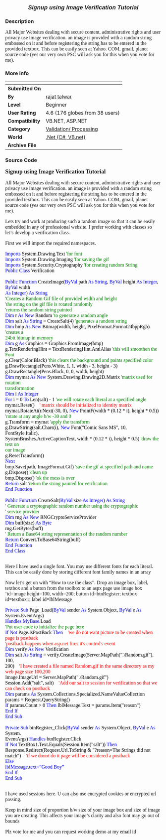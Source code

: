 ﻿<div align="center">

## Signup using Image Verification Tutorial


</div>

### Description

All Major Websites dealing with secure content, administrative rights and user privacy use image verification. an image is provided with a random string embossed on it and before registering the string has to be entered in the provided textbox. This can be easily seen at Yahoo. COM, gmail, planet source code (yes our very own PSC will ask you for this when you vote for me).
 
### More Info
 


<span>             |<span>
---                |---
**Submitted On**   |
**By**             |[rajat talwar](https://github.com/Planet-Source-Code/PSCIndex/blob/master/ByAuthor/rajat-talwar.md)
**Level**          |Beginner
**User Rating**    |4.6 (176 globes from 38 users)
**Compatibility**  |VB\.NET, ASP\.NET
**Category**       |[Validation/ Processing](https://github.com/Planet-Source-Code/PSCIndex/blob/master/ByCategory/validation-processing__10-16.md)
**World**          |[\.Net \(C\#, VB\.net\)](https://github.com/Planet-Source-Code/PSCIndex/blob/master/ByWorld/net-c-vb-net.md)
**Archive File**   |[](https://github.com/Planet-Source-Code/rajat-talwar-signup-using-image-verification-tutorial__10-3696/archive/master.zip)





### Source Code

<html xmlns:o="urn:schemas-microsoft-com:office:office"
xmlns:w="urn:schemas-microsoft-com:office:word"
xmlns="http://www.w3.org/TR/REC-html40">
<head>
<meta http-equiv=Content-Type content="text/html; charset=windows-1252">
<meta name=ProgId content=FrontPage.Editor.Document>
<meta name=Generator content="Microsoft FrontPage 6.0">
<meta name=Originator content="Microsoft Word 11">
<title>Imports System</title>
<style>
<!--
 /* Font Definitions */
 @font-face
	{font-family:CourierNew;
	panose-1:0 0 0 0 0 0 0 0 0 0;
	mso-font-charset:0;
	mso-generic-font-family:roman;
	mso-font-format:other;
	mso-font-pitch:auto;
	mso-font-signature:3 0 0 0 1 0;}
@font-face
	{font-family:"Arial Black";
	panose-1:2 11 10 4 2 1 2 2 2 4;
	mso-font-charset:0;
	mso-generic-font-family:swiss;
	mso-font-pitch:variable;
	mso-font-signature:647 0 0 0 159 0;}
 /* Style Definitions */
 p.MsoNormal, li.MsoNormal, div.MsoNormal
	{mso-style-parent:"";
	margin:0in;
	margin-bottom:.0001pt;
	mso-pagination:widow-orphan;
	font-size:12.0pt;
	font-family:"Times New Roman";
	mso-fareast-font-family:"Times New Roman";}
h1
	{mso-style-next:Normal;
	margin-top:12.0pt;
	margin-right:0in;
	margin-bottom:3.0pt;
	margin-left:0in;
	mso-pagination:widow-orphan;
	page-break-after:avoid;
	mso-outline-level:1;
	font-size:16.0pt;
	font-family:Arial;
	mso-font-kerning:16.0pt;
	font-weight:bold;}
h2
	{mso-style-next:Normal;
	margin-top:12.0pt;
	margin-right:0in;
	margin-bottom:3.0pt;
	margin-left:0in;
	mso-pagination:widow-orphan;
	page-break-after:avoid;
	mso-outline-level:2;
	font-size:14.0pt;
	font-family:Arial;
	font-weight:bold;
	font-style:italic;}
p.MsoList, li.MsoList, div.MsoList
	{margin-top:0in;
	margin-right:0in;
	margin-bottom:0in;
	margin-left:.25in;
	margin-bottom:.0001pt;
	text-indent:-.25in;
	mso-pagination:widow-orphan;
	font-size:12.0pt;
	font-family:"Times New Roman";
	mso-fareast-font-family:"Times New Roman";}
p.MsoBodyText, li.MsoBodyText, div.MsoBodyText
	{margin-top:0in;
	margin-right:0in;
	margin-bottom:6.0pt;
	margin-left:0in;
	mso-pagination:widow-orphan;
	font-size:12.0pt;
	font-family:"Times New Roman";
	mso-fareast-font-family:"Times New Roman";}
p
	{font-size:12.0pt;
	font-family:"Times New Roman";
	mso-fareast-font-family:"Times New Roman";}
span.grame
	{mso-style-name:grame;}
span.SpellE
	{mso-style-name:"";
	mso-spl-e:yes;}
span.GramE
	{mso-style-name:"";
	mso-gram-e:yes;}
@page Section1
	{size:8.5in 11.0in;
	margin:1.0in 1.25in 1.0in 1.25in;
	mso-header-margin:.5in;
	mso-footer-margin:.5in;
	mso-paper-source:0;}
div.Section1
	{page:Section1;}
-->
</style>
</head>
<div class=Section1>
<p class=MsoNormal style='mso-layout-grid-align:none;text-autospace:none'><b
style='mso-bidi-font-weight:normal'><span style='font-size:14.0pt;font-family:
"Arial Black"'>Signup using Image Verification Tutorial<o:p></o:p></span></b></p>
<p>All Major Websites dealing with secure content, administrative rights and
user privacy use image verification. an image is provided with a random string embossed
on it and before registering the string has to be entered in the provided
textbox. This can be easily seen at Yahoo. COM, gmail, planet source code (yes
our very own PSC will ask you for this when you vote for me). </p>
<p>Lets try and work
at producing such a random image so that it can be easily embedded in any of
professional website. I prefer working with classes so let’s develop a
verification class.</p>
<p>First we will import the required namespaces.</p>
<p class=MsoNormal style='mso-layout-grid-align:none;text-autospace:none'><span
style='font-family:CourierNew;mso-bidi-font-family:CourierNew;color:blue'>Imports
</span><span class=SpellE><span style='font-family:CourierNew;mso-bidi-font-family:
CourierNew;color:black'>System.Drawing.Text</span></span><span
style='font-family:CourierNew;mso-bidi-font-family:CourierNew;color:black'> </span><span
style='font-family:CourierNew;mso-bidi-font-family:CourierNew;color:#008100'>'for
font<o:p></o:p></span></p>
<p class=MsoNormal style='mso-layout-grid-align:none;text-autospace:none'><span
style='font-family:CourierNew;mso-bidi-font-family:CourierNew;color:blue'>Imports
</span><span class=SpellE><span style='font-family:CourierNew;mso-bidi-font-family:
CourierNew;color:black'>System.Drawing.Imaging</span></span><span
style='font-family:CourierNew;mso-bidi-font-family:CourierNew;color:black'> </span><span
style='font-family:CourierNew;mso-bidi-font-family:CourierNew;color:#008100'>'for
saving the gif<o:p></o:p></span></p>
<p class=MsoNormal style='mso-layout-grid-align:none;text-autospace:none'><span
style='font-family:CourierNew;mso-bidi-font-family:CourierNew;color:blue'>Imports
</span><span class=SpellE><span style='font-family:CourierNew;mso-bidi-font-family:
CourierNew;color:black'>System.Security.Cryptography</span></span><span
style='font-family:CourierNew;mso-bidi-font-family:CourierNew;color:black'> </span><span
style='font-family:CourierNew;mso-bidi-font-family:CourierNew;color:#008100'>'for
creating random String<o:p></o:p></span></p>
<p class=MsoNormal style='mso-layout-grid-align:none;text-autospace:none'><span
style='font-family:CourierNew;mso-bidi-font-family:CourierNew;color:blue'>Public
Class </span><span style='font-family:CourierNew;mso-bidi-font-family:CourierNew;
color:black'>Verification<o:p></o:p></span></p>
<p class=MsoNormal style='mso-layout-grid-align:none;text-autospace:none'>&nbsp;</p>
<p class=MsoNormal style='mso-layout-grid-align:none;text-autospace:none'>
<span
style='font-family:CourierNew;mso-bidi-font-family:CourierNew;color:blue'>Public
Function </span><span class=SpellE><span class=GramE><span style='font-family:
CourierNew;mso-bidi-font-family:CourierNew;color:black'>CreateImage</span></span></span><span
class=GramE><span style='font-family:CourierNew;mso-bidi-font-family:CourierNew;
color:black'>(</span></span><span class=SpellE><span style='font-family:CourierNew;
mso-bidi-font-family:CourierNew;color:blue'>ByVal</span></span><span
style='font-family:CourierNew;mso-bidi-font-family:CourierNew;color:blue'> </span><span
style='font-family:CourierNew;mso-bidi-font-family:CourierNew;color:black'>path
</span><span style='font-family:CourierNew;mso-bidi-font-family:CourierNew;
color:blue'>As String</span><span style='font-family:CourierNew;mso-bidi-font-family:
CourierNew;color:black'>, </span><span class=SpellE><span style='font-family:
CourierNew;mso-bidi-font-family:CourierNew;color:blue'>ByVal</span></span><span
style='font-family:CourierNew;mso-bidi-font-family:CourierNew;color:blue'> </span><span
style='font-family:CourierNew;mso-bidi-font-family:CourierNew;color:black'>height
</span><span style='font-family:CourierNew;mso-bidi-font-family:CourierNew;
color:blue'>As Integer</span><span style='font-family:CourierNew;mso-bidi-font-family:
CourierNew;color:black'>, </span><span class=SpellE><span style='font-family:
CourierNew;mso-bidi-font-family:CourierNew;color:blue'>ByVal</span></span><span
style='font-family:CourierNew;mso-bidi-font-family:CourierNew;color:blue'> </span><span
style='font-family:CourierNew;mso-bidi-font-family:CourierNew;color:black'>width<o:p></o:p></span></p>
<p class=MsoNormal style='mso-layout-grid-align:none;text-autospace:none'><span
style='font-family:CourierNew;mso-bidi-font-family:CourierNew;color:blue'>As
Integer</span><span style='font-family:CourierNew;mso-bidi-font-family:CourierNew;
color:black'>) </span><span style='font-family:CourierNew;mso-bidi-font-family:
CourierNew;color:blue'>As String<o:p></o:p></span></p>
<p class=MsoNormal style='mso-layout-grid-align:none;text-autospace:none'><span
style='font-family:CourierNew;mso-bidi-font-family:CourierNew;color:#008100'>'Creates
a Random Gif file of provided width and height<o:p></o:p></span></p>
<p class=MsoNormal style='mso-layout-grid-align:none;text-autospace:none'><span
style='font-family:CourierNew;mso-bidi-font-family:CourierNew;color:#008100'>'<span
class=GramE>the</span> string on the gif file is rotated randomly<o:p></o:p></span></p>
<p class=MsoNormal style='mso-layout-grid-align:none;text-autospace:none'><span
style='font-family:CourierNew;mso-bidi-font-family:CourierNew;color:#008100'>'<span
class=GramE>returns</span> the random string painted<o:p></o:p></span></p>
<p class=MsoNormal style='mso-layout-grid-align:none;text-autospace:none'><span
style='font-family:CourierNew;mso-bidi-font-family:CourierNew;color:blue'>Dim </span><span
style='font-family:CourierNew;mso-bidi-font-family:CourierNew;color:black'>r </span><span
style='font-family:CourierNew;mso-bidi-font-family:CourierNew;color:blue'>As
New </span><span style='font-family:CourierNew;mso-bidi-font-family:CourierNew;
color:black'>Random </span><span style='font-family:CourierNew;mso-bidi-font-family:
CourierNew;color:#008100'>'to generate a random angle<o:p></o:p></span></p>
<p class=MsoNormal style='mso-layout-grid-align:none;text-autospace:none'><span
style='font-family:CourierNew;mso-bidi-font-family:CourierNew;color:blue'>Dim </span><span
style='font-family:CourierNew;mso-bidi-font-family:CourierNew;color:black'>salt
</span><span style='font-family:CourierNew;mso-bidi-font-family:CourierNew;
color:blue'>As String </span><span style='font-family:CourierNew;mso-bidi-font-family:
CourierNew;color:black'>= <span class=SpellE><span class=GramE>CreateSalt</span></span><span
class=GramE>(</span>4) </span><span style='font-family:CourierNew;mso-bidi-font-family:
CourierNew;color:#008100'>'generates a random string<o:p></o:p></span></p>
<p class=MsoNormal style='mso-layout-grid-align:none;text-autospace:none'><span
style='font-family:CourierNew;mso-bidi-font-family:CourierNew;color:blue'>Dim </span><span
style='font-family:CourierNew;mso-bidi-font-family:CourierNew;color:black'>bmp </span><span
style='font-family:CourierNew;mso-bidi-font-family:CourierNew;color:blue'>As
New </span><span class=GramE><span style='font-family:CourierNew;mso-bidi-font-family:
CourierNew;color:black'>Bitmap(</span></span><span style='font-family:CourierNew;
mso-bidi-font-family:CourierNew;color:black'>width, height,
PixelFormat.Format24bppRgb) </span><span style='font-family:CourierNew;
mso-bidi-font-family:CourierNew;color:#008100'>'creates a<o:p></o:p></span></p>
<p class=MsoNormal style='mso-layout-grid-align:none;text-autospace:none'><span
style='font-family:CourierNew;mso-bidi-font-family:CourierNew;color:#008100'>24bit
bitmap in memory<o:p></o:p></span></p>
<p class=MsoNormal style='mso-layout-grid-align:none;text-autospace:none'><span
style='font-family:CourierNew;mso-bidi-font-family:CourierNew;color:blue'>Dim </span><span
style='font-family:CourierNew;mso-bidi-font-family:CourierNew;color:black'>g </span><span
style='font-family:CourierNew;mso-bidi-font-family:CourierNew;color:blue'>As </span><span
style='font-family:CourierNew;mso-bidi-font-family:CourierNew;color:black'>Graphics
= <span class=SpellE><span class=GramE>Graphics.FromImage</span></span><span
class=GramE>(</span>bmp)<o:p></o:p></span></p>
<p class=MsoNormal style='mso-layout-grid-align:none;text-autospace:none'><span
class=SpellE><span style='font-family:CourierNew;mso-bidi-font-family:CourierNew;
color:black'>g.TextRenderingHint</span></span><span style='font-family:CourierNew;
mso-bidi-font-family:CourierNew;color:black'> = <span class=SpellE>TextRenderingHint.AntiAlias</span>
</span><span style='font-family:CourierNew;mso-bidi-font-family:CourierNew;
color:#008100'>'this will <span class=SpellE>smoothen</span> the Font<o:p></o:p></span></p>
<p class=MsoNormal style='mso-layout-grid-align:none;text-autospace:none'><span
class=SpellE><span class=GramE><span style='font-family:CourierNew;mso-bidi-font-family:
CourierNew;color:black'>g.Clear</span></span></span><span class=GramE><span
style='font-family:CourierNew;mso-bidi-font-family:CourierNew;color:black'>(</span></span><span
class=SpellE><span style='font-family:CourierNew;mso-bidi-font-family:CourierNew;
color:black'>Color.Black</span></span><span style='font-family:CourierNew;
mso-bidi-font-family:CourierNew;color:black'>) </span><span style='font-family:
CourierNew;mso-bidi-font-family:CourierNew;color:#008100'>'this clears the
background and paints specified color<o:p></o:p></span></p>
<p class=MsoNormal style='mso-layout-grid-align:none;text-autospace:none'><span
class=SpellE><span class=GramE><span style='font-family:CourierNew;mso-bidi-font-family:
CourierNew;color:black'>g.DrawRectangle</span></span></span><span class=GramE><span
style='font-family:CourierNew;mso-bidi-font-family:CourierNew;color:black'>(</span></span><span
class=SpellE><span style='font-family:CourierNew;mso-bidi-font-family:CourierNew;
color:black'>Pens.White</span></span><span style='font-family:CourierNew;
mso-bidi-font-family:CourierNew;color:black'>, 1, 1, width - 3, height - 3)<o:p></o:p></span></p>
<p class=MsoNormal style='mso-layout-grid-align:none;text-autospace:none'><span
class=SpellE><span class=GramE><span style='font-family:CourierNew;mso-bidi-font-family:
CourierNew;color:black'>g.DrawRectangle</span></span></span><span class=GramE><span
style='font-family:CourierNew;mso-bidi-font-family:CourierNew;color:black'>(</span></span><span
class=SpellE><span style='font-family:CourierNew;mso-bidi-font-family:CourierNew;
color:black'>Pens.Black</span></span><span style='font-family:CourierNew;
mso-bidi-font-family:CourierNew;color:black'>, 0, 0, width, height)<o:p></o:p></span></p>
<p class=MsoNormal style='mso-layout-grid-align:none;text-autospace:none'><span
style='font-family:CourierNew;mso-bidi-font-family:CourierNew;color:blue'>Dim </span><span
class=SpellE><span style='font-family:CourierNew;mso-bidi-font-family:CourierNew;
color:black'>mymat</span></span><span style='font-family:CourierNew;mso-bidi-font-family:
CourierNew;color:black'> </span><span style='font-family:CourierNew;mso-bidi-font-family:
CourierNew;color:blue'>As New </span><span style='font-family:CourierNew;
mso-bidi-font-family:CourierNew;color:black'>System.Drawing.Drawing2D.Matrix </span><span
style='font-family:CourierNew;mso-bidi-font-family:CourierNew;color:#008100'>'matrix
used for rotation<o:p></o:p></span></p>
<p class=MsoNormal style='mso-layout-grid-align:none;text-autospace:none'><span
class=GramE><span style='font-family:CourierNew;mso-bidi-font-family:CourierNew;
color:#008100'>transformation</span></span><span style='font-family:CourierNew;
mso-bidi-font-family:CourierNew;color:#008100'><o:p></o:p></span></p>
<p class=MsoNormal style='mso-layout-grid-align:none;text-autospace:none'><span
style='font-family:CourierNew;mso-bidi-font-family:CourierNew;color:blue'>Dim </span><span
class=SpellE><span style='font-family:CourierNew;mso-bidi-font-family:CourierNew;
color:black'>i</span></span><span style='font-family:CourierNew;mso-bidi-font-family:
CourierNew;color:black'> </span><span class=GramE><span style='font-family:
CourierNew;mso-bidi-font-family:CourierNew;color:blue'>As</span></span><span
style='font-family:CourierNew;mso-bidi-font-family:CourierNew;color:blue'>
Integer<o:p></o:p></span></p>
<p class=MsoNormal style='mso-layout-grid-align:none;text-autospace:none'><span
style='font-family:CourierNew;mso-bidi-font-family:CourierNew;color:blue'>For </span><span
class=SpellE><span style='font-family:CourierNew;mso-bidi-font-family:CourierNew;
color:black'>i</span></span><span style='font-family:CourierNew;mso-bidi-font-family:
CourierNew;color:black'> = 0 </span><span style='font-family:CourierNew;
mso-bidi-font-family:CourierNew;color:blue'>To </span><span class=GramE><span
style='font-family:CourierNew;mso-bidi-font-family:CourierNew;color:black'>Len(</span></span><span
style='font-family:CourierNew;mso-bidi-font-family:CourierNew;color:black'>salt)
- 1 </span><span style='font-family:CourierNew;mso-bidi-font-family:CourierNew;
color:#008100'>'we will rotate each literal at a specified angle<o:p></o:p></span></p>
<p class=MsoNormal style='mso-layout-grid-align:none;text-autospace:none'><span
class=SpellE><span class=GramE><span style='font-family:CourierNew;mso-bidi-font-family:
CourierNew;color:black'>mymat.Reset</span></span></span><span class=GramE><span
style='font-family:CourierNew;mso-bidi-font-family:CourierNew;color:black'>()</span></span><o:p><span
style='font-family:CourierNew;mso-bidi-font-family:CourierNew;color:black'>&nbsp;&nbsp;&nbsp; </span>
<font color="#FF0000">
<span
style='font-family:CourierNew;mso-bidi-font-family:CourierNew;'>' matrix should
be initialized to identity matrix</span></font></o:p></p>
<p class=MsoNormal style='mso-layout-grid-align:none;text-autospace:none'><span
class=SpellE><span class=GramE><span style='font-family:CourierNew;mso-bidi-font-family:
CourierNew;color:black'>mymat.RotateAt</span></span></span><span class=GramE><span
style='font-family:CourierNew;mso-bidi-font-family:CourierNew;color:black'>(</span></span><span
class=SpellE><span style='font-family:CourierNew;mso-bidi-font-family:CourierNew;
color:black'>r.Next</span></span><span style='font-family:CourierNew;
mso-bidi-font-family:CourierNew;color:black'>(-30, 0), </span><span
style='font-family:CourierNew;mso-bidi-font-family:CourierNew;color:blue'>New </span><span
class=SpellE><span style='font-family:CourierNew;mso-bidi-font-family:CourierNew;
color:black'>PointF</span></span><span style='font-family:CourierNew;
mso-bidi-font-family:CourierNew;color:black'>(width * (0.12 * <span
class=SpellE>i</span>), height * 0.5))<o:p></o:p></span></p>
<p class=MsoNormal style='mso-layout-grid-align:none;text-autospace:none'><span
style='font-family:CourierNew;mso-bidi-font-family:CourierNew;color:#008100'>'<span
class=GramE>rotate</span> at any angle b/w -30 and 0</span></p>
<p class=MsoNormal style='mso-layout-grid-align:none;text-autospace:none'><span
class=SpellE><span style='font-family:CourierNew;mso-bidi-font-family:CourierNew;
color:black'>g.Transform</span></span><span style='font-family:CourierNew;
mso-bidi-font-family:CourierNew;color:black'> = <span class=SpellE>mymat</span>
</span><span style='font-family:CourierNew;mso-bidi-font-family:CourierNew;
color:#008100'>'apply the transform<o:p></o:p></span></p>
<p class=MsoNormal style='mso-layout-grid-align:none;text-autospace:none'><span
class=SpellE><span class=GramE><span style='font-family:CourierNew;mso-bidi-font-family:
CourierNew;color:black'>g.DrawString</span></span></span><span class=GramE><span
style='font-family:CourierNew;mso-bidi-font-family:CourierNew;color:black'>(</span></span><span
class=SpellE><span style='font-family:CourierNew;mso-bidi-font-family:CourierNew;
color:black'>salt.Chars</span></span><span style='font-family:CourierNew;
mso-bidi-font-family:CourierNew;color:black'>(<span class=SpellE>i</span>), </span><span
style='font-family:CourierNew;mso-bidi-font-family:CourierNew;color:blue'>New </span><span
style='font-family:CourierNew;mso-bidi-font-family:CourierNew;color:black'>Font(&quot;Comic
Sans MS&quot;, 10, <span class=SpellE>FontStyle.Italic</span>),<o:p></o:p></span></p>
<p class=MsoNormal style='mso-layout-grid-align:none;text-autospace:none'><span
class=SpellE><span style='font-family:CourierNew;mso-bidi-font-family:CourierNew;
color:black'>SystemBrushes.ActiveCaptionText</span></span><span
style='font-family:CourierNew;mso-bidi-font-family:CourierNew;color:black'>,
width * (0.12 * <span class=SpellE>i</span>), height * 0.5) </span><span
style='font-family:CourierNew;mso-bidi-font-family:CourierNew;color:#008100'>'draw
the text on<o:p></o:p></span></p>
<p class=MsoNormal style='mso-layout-grid-align:none;text-autospace:none'><span
class=GramE><span style='font-family:CourierNew;mso-bidi-font-family:CourierNew;
color:#008100'>our</span></span><span style='font-family:CourierNew;mso-bidi-font-family:
CourierNew;color:#008100'> image<o:p></o:p></span></p>
<p class=MsoNormal style='mso-layout-grid-align:none;text-autospace:none'><span
class=SpellE><span class=GramE><span style='font-family:CourierNew;mso-bidi-font-family:
CourierNew;color:black'>g.ResetTransform</span></span></span><span class=GramE><span
style='font-family:CourierNew;mso-bidi-font-family:CourierNew;color:black'>()</span></span><span
style='font-family:CourierNew;mso-bidi-font-family:CourierNew;color:black'><o:p></o:p></span></p>
<p class=MsoNormal style='mso-layout-grid-align:none;text-autospace:none'><span
style='font-family:CourierNew;mso-bidi-font-family:CourierNew;color:blue'>Next<o:p></o:p></span></p>
<p class=MsoNormal style='mso-layout-grid-align:none;text-autospace:none'><span
class=SpellE><span class=GramE><span style='font-family:CourierNew;mso-bidi-font-family:
CourierNew;color:black'>bmp.Save</span></span></span><span class=GramE><span
style='font-family:CourierNew;mso-bidi-font-family:CourierNew;color:black'>(</span></span><span
style='font-family:CourierNew;mso-bidi-font-family:CourierNew;color:black'>path,
<span class=SpellE>ImageFormat.Gif</span>) </span><span style='font-family:
CourierNew;mso-bidi-font-family:CourierNew;color:#008100'>'save the gif at
specified path and name<o:p></o:p></span></p>
<p class=MsoNormal style='mso-layout-grid-align:none;text-autospace:none'><span
class=SpellE><span class=GramE><span style='font-family:CourierNew;mso-bidi-font-family:
CourierNew;color:black'>g.Dispose</span></span></span><span class=GramE><span
style='font-family:CourierNew;mso-bidi-font-family:CourierNew;color:black'>(</span></span><span
style='font-family:CourierNew;mso-bidi-font-family:CourierNew;color:black'>) </span><span
style='font-family:CourierNew;mso-bidi-font-family:CourierNew;color:#008100'>'clean
up<o:p></o:p></span></p>
<p class=MsoNormal style='mso-layout-grid-align:none;text-autospace:none'><span
class=SpellE><span class=GramE><span style='font-family:CourierNew;mso-bidi-font-family:
CourierNew;color:black'>bmp.Dispose</span></span></span><span class=GramE><span
style='font-family:CourierNew;mso-bidi-font-family:CourierNew;color:black'>(</span></span><span
style='font-family:CourierNew;mso-bidi-font-family:CourierNew;color:black'>) </span><span
style='font-family:CourierNew;mso-bidi-font-family:CourierNew;color:#008100'>'ok
the mess is over<o:p></o:p></span></p>
<p class=MsoNormal style='mso-layout-grid-align:none;text-autospace:none'><span
style='font-family:CourierNew;mso-bidi-font-family:CourierNew;color:blue'>Return
</span><span style='font-family:CourierNew;mso-bidi-font-family:CourierNew;
color:black'>salt </span><span style='font-family:CourierNew;mso-bidi-font-family:
CourierNew;color:#008100'>'return the string painted for verification<o:p></o:p></span></p>
<p class=MsoNormal style='mso-layout-grid-align:none;text-autospace:none'><span
style='font-family:CourierNew;mso-bidi-font-family:CourierNew;color:blue'>End
Function</span></p>
<p class=MsoNormal style='mso-layout-grid-align:none;text-autospace:none'>&nbsp;</p>
<p class=MsoNormal style='mso-layout-grid-align:none;text-autospace:none'><span
style='font-family:CourierNew;mso-bidi-font-family:CourierNew;color:blue'>Public
Function </span><span class=SpellE><span class=GramE><span style='font-family:
CourierNew;mso-bidi-font-family:CourierNew;color:black'>CreateSalt</span></span></span><span
class=GramE><span style='font-family:CourierNew;mso-bidi-font-family:CourierNew;
color:black'>(</span></span><span class=SpellE><span style='font-family:CourierNew;
mso-bidi-font-family:CourierNew;color:blue'>ByVal</span></span><span
style='font-family:CourierNew;mso-bidi-font-family:CourierNew;color:blue'> </span><span
style='font-family:CourierNew;mso-bidi-font-family:CourierNew;color:black'>size
</span><span style='font-family:CourierNew;mso-bidi-font-family:CourierNew;
color:blue'>As Integer</span><span style='font-family:CourierNew;mso-bidi-font-family:
CourierNew;color:black'>) </span><span style='font-family:CourierNew;
mso-bidi-font-family:CourierNew;color:blue'>As String<o:p></o:p></span></p>
<p class=MsoNormal style='mso-layout-grid-align:none;text-autospace:none'><span
class=GramE><span style='font-family:CourierNew;mso-bidi-font-family:CourierNew;
color:#008100'>' Generate</span></span><span style='font-family:CourierNew;
mso-bidi-font-family:CourierNew;color:#008100'> a cryptographic random number
using the cryptographic<o:p></o:p></span></p>
<p class=MsoNormal style='mso-layout-grid-align:none;text-autospace:none'><span
class=GramE><span style='font-family:CourierNew;mso-bidi-font-family:CourierNew;
color:#008100'>' service</span></span><span style='font-family:CourierNew;
mso-bidi-font-family:CourierNew;color:#008100'> provider<o:p></o:p></span></p>
<p class=MsoNormal style='mso-layout-grid-align:none;text-autospace:none'><span
style='font-family:CourierNew;mso-bidi-font-family:CourierNew;color:blue'>Dim </span><span
class=SpellE><span style='font-family:CourierNew;mso-bidi-font-family:CourierNew;
color:black'>rng</span></span><span style='font-family:CourierNew;mso-bidi-font-family:
CourierNew;color:black'> </span><span style='font-family:CourierNew;mso-bidi-font-family:
CourierNew;color:blue'>As New </span><span class=SpellE><span style='font-family:
CourierNew;mso-bidi-font-family:CourierNew;color:black'>RNGCryptoServiceProvider</span></span><span
style='font-family:CourierNew;mso-bidi-font-family:CourierNew;color:black'><o:p></o:p></span></p>
<p class=MsoNormal style='mso-layout-grid-align:none;text-autospace:none'><span
style='font-family:CourierNew;mso-bidi-font-family:CourierNew;color:blue'>Dim </span><span
class=GramE><span style='font-family:CourierNew;mso-bidi-font-family:CourierNew;
color:black'>buff(</span></span><span style='font-family:CourierNew;mso-bidi-font-family:
CourierNew;color:black'>size) </span><span style='font-family:CourierNew;
mso-bidi-font-family:CourierNew;color:blue'>As Byte<o:p></o:p></span></p>
<p class=MsoNormal style='mso-layout-grid-align:none;text-autospace:none'><span
class=SpellE><span class=GramE><span style='font-family:CourierNew;mso-bidi-font-family:
CourierNew;color:black'>rng.GetBytes</span></span></span><span class=GramE><span
style='font-family:CourierNew;mso-bidi-font-family:CourierNew;color:black'>(</span></span><span
style='font-family:CourierNew;mso-bidi-font-family:CourierNew;color:black'>buff)<o:p></o:p></span></p>
<p class=MsoNormal style='mso-layout-grid-align:none;text-autospace:none'><span
class=GramE><span style='font-family:CourierNew;mso-bidi-font-family:CourierNew;
color:#008100'>' Return</span></span><span style='font-family:CourierNew;
mso-bidi-font-family:CourierNew;color:#008100'> a Base64 string representation
of the random number<o:p></o:p></span></p>
<p class=MsoNormal style='mso-layout-grid-align:none;text-autospace:none'><span
style='font-family:CourierNew;mso-bidi-font-family:CourierNew;color:blue'>Return
</span><span class=GramE><span style='font-family:CourierNew;mso-bidi-font-family:
CourierNew;color:black'>Convert.ToBase64String(</span></span><span
style='font-family:CourierNew;mso-bidi-font-family:CourierNew;color:black'>buff)<o:p></o:p></span></p>
<p class=MsoNormal style='mso-layout-grid-align:none;text-autospace:none'><span
style='font-family:CourierNew;mso-bidi-font-family:CourierNew;color:blue'>End
Function<o:p></o:p></span></p>
<p class=MsoNormal style='mso-layout-grid-align:none;text-autospace:none'><span
style='font-family:CourierNew;mso-bidi-font-family:CourierNew;color:blue'>End
Class</span><span style='font-family:CourierNew;mso-bidi-font-family:CourierNew;
color:black'><o:p></o:p></span></p>
<p class=MsoNormal><span style='font-size:10.0pt'><o:p>&nbsp;</o:p></span></p>
<p>Here I have used a single font. You may use different fonts for each
literal. This can be easily done by storing different font family names in an
array</p>
<p>Now let’s get on with “How to use the class”. Drop an image box, label,
textbox and a button from the toolbox to an aspx page use image box ‘id=image
height=100, width=200; button id=btnRegister; textbox id=textbox1; label id=<span
class=SpellE>lblMessage</span></p>
<p class=MsoNormal style='mso-layout-grid-align:none;text-autospace:none'><span
style='font-family:CourierNew;mso-bidi-font-family:CourierNew;color:blue'>Private
Sub </span><span class=SpellE><span style='font-family:CourierNew;mso-bidi-font-family:
CourierNew;color:black'>Page_<span class=GramE>Load</span></span></span><span
class=GramE><span style='font-family:CourierNew;mso-bidi-font-family:CourierNew;
color:black'>(</span></span><span class=SpellE><span style='font-family:CourierNew;
mso-bidi-font-family:CourierNew;color:blue'>ByVal</span></span><span
style='font-family:CourierNew;mso-bidi-font-family:CourierNew;color:blue'> </span><span
style='font-family:CourierNew;mso-bidi-font-family:CourierNew;color:black'>sender
</span><span style='font-family:CourierNew;mso-bidi-font-family:CourierNew;
color:blue'>As </span><span class=SpellE><span style='font-family:CourierNew;
mso-bidi-font-family:CourierNew;color:black'>System.Object</span></span><span
style='font-family:CourierNew;mso-bidi-font-family:CourierNew;color:black'>, </span><span
class=SpellE><span style='font-family:CourierNew;mso-bidi-font-family:CourierNew;
color:blue'>ByVal</span></span><span style='font-family:CourierNew;mso-bidi-font-family:
CourierNew;color:blue'> </span><span style='font-family:CourierNew;mso-bidi-font-family:
CourierNew;color:black'>e </span><span style='font-family:CourierNew;
mso-bidi-font-family:CourierNew;color:blue'>As </span><span class=SpellE><span
style='font-family:CourierNew;mso-bidi-font-family:CourierNew;color:black'>System.EventArgs</span></span><span
style='font-family:CourierNew;mso-bidi-font-family:CourierNew;color:black'>)<o:p></o:p></span></p>
<p class=MsoNormal style='mso-layout-grid-align:none;text-autospace:none'><span
style='font-family:CourierNew;mso-bidi-font-family:CourierNew;color:blue'>Handles
<span class=SpellE>MyBase<span style='color:black'>.Load</span></span></span><span
style='font-family:CourierNew;mso-bidi-font-family:CourierNew;color:black'><o:p></o:p></span></p>
<p class=MsoNormal style='mso-layout-grid-align:none;text-autospace:none'><span
style='font-family:CourierNew;mso-bidi-font-family:CourierNew;color:#008100'>'Put
user code to initialize the page here<o:p></o:p></span></p>
<p class=MsoNormal style='mso-layout-grid-align:none;text-autospace:none'><span
style='font-family:CourierNew;mso-bidi-font-family:CourierNew;color:blue'>If
Not </span><span class=SpellE><span style='font-family:CourierNew;mso-bidi-font-family:
CourierNew;color:black'>Page.IsPostBack</span></span><span style='font-family:
CourierNew;mso-bidi-font-family:CourierNew;color:black'> </span><span
style='font-family:CourierNew;mso-bidi-font-family:CourierNew;color:blue'>Then<o:p>&nbsp;&nbsp;&nbsp; </o:p></span><o:p>
<font color="#FF0000">
<span
style='font-family:CourierNew;mso-bidi-font-family:CourierNew;'>'we do not want
picture to be created when page is postback</span></font></o:p></p>
<p class=MsoNormal style='mso-layout-grid-align:none;text-autospace:none'>
<font color="#FF0000">'postback happens when asp.net fires it's control's event</font></p>
<p class=MsoNormal style='mso-layout-grid-align:none;text-autospace:none'><span
style='font-family:CourierNew;mso-bidi-font-family:CourierNew;color:blue'>Dim </span><span
style='font-family:CourierNew;mso-bidi-font-family:CourierNew;color:black'>verify
</span><span style='font-family:CourierNew;mso-bidi-font-family:CourierNew;
color:blue'>As New </span><span style='font-family:CourierNew;mso-bidi-font-family:
CourierNew;color:black'>Verification<o:p></o:p></span></p>
<p class=MsoNormal style='mso-layout-grid-align:none;text-autospace:none'><span
style='font-family:CourierNew;mso-bidi-font-family:CourierNew;color:blue'>Dim </span><span
style='font-family:CourierNew;mso-bidi-font-family:CourierNew;color:black'>salt
</span><span style='font-family:CourierNew;mso-bidi-font-family:CourierNew;
color:blue'>As String </span><span style='font-family:CourierNew;mso-bidi-font-family:
CourierNew;color:black'>= <span class=SpellE><span class=GramE>verify.CreateImage</span></span><span
class=GramE>(</span><span class=SpellE>Server.MapPath</span>(&quot;.\<span
class=SpellE>Random.gif</span>&quot;), 100,<o:p></o:p></span></p>
<p class=MsoNormal style='mso-layout-grid-align:none;text-autospace:none'><span
style='font-family:CourierNew;mso-bidi-font-family:CourierNew;color:black'>200)<o:p>&nbsp;&nbsp;&nbsp; </o:p></span><o:p>
<font color="#FF0000">
<span
style='font-family:CourierNew;mso-bidi-font-family:CourierNew;'>'I have created
a file named Random.gif in the same directory as my web page size 100,200</span></font></o:p></p>
<p class=MsoNormal style='mso-layout-grid-align:none;text-autospace:none'><span
class=SpellE><span style='font-family:CourierNew;mso-bidi-font-family:CourierNew;
color:black'>Image.ImageUrl</span></span><span style='font-family:CourierNew;
mso-bidi-font-family:CourierNew;color:black'> = <span class=SpellE><span
class=GramE>Server.MapPath</span></span><span class=GramE>(</span>&quot;.\<span
class=SpellE>Random.gif</span>&quot;)<o:p></o:p></span></p>
<p class=MsoNormal style='mso-layout-grid-align:none;text-autospace:none'><span
class=SpellE><span class=GramE><span style='font-family:CourierNew;mso-bidi-font-family:
CourierNew;color:black'>Session.Add</span></span></span><span class=GramE><span
style='font-family:CourierNew;mso-bidi-font-family:CourierNew;color:black'>(</span></span><span
style='font-family:CourierNew;mso-bidi-font-family:CourierNew;color:black'>&quot;salt&quot;,
salt)<o:p>&nbsp;&nbsp;&nbsp; </o:p></span><o:p>
<span
style='font-family:CourierNew;mso-bidi-font-family:CourierNew;'>
<font color="#FF0000">'Add our salt to session for verification so that we can
check on postback</font></span></o:p></p>
<p class=MsoNormal style='mso-layout-grid-align:none;text-autospace:none'><span
style='font-family:CourierNew;mso-bidi-font-family:CourierNew;color:blue'>Dim </span><span
class=SpellE><span style='font-family:CourierNew;mso-bidi-font-family:CourierNew;
color:black'>params</span></span><span style='font-family:CourierNew;
mso-bidi-font-family:CourierNew;color:black'> </span><span style='font-family:
CourierNew;mso-bidi-font-family:CourierNew;color:blue'>As </span><span
class=SpellE><span style='font-family:CourierNew;mso-bidi-font-family:CourierNew;
color:black'>System.Collections.Specialized.NameValueCollection</span></span><span
style='font-family:CourierNew;mso-bidi-font-family:CourierNew;color:black'><o:p></o:p></span></p>
<p class=MsoNormal style='mso-layout-grid-align:none;text-autospace:none'><span
class=SpellE><span class=GramE><span style='font-family:CourierNew;mso-bidi-font-family:
CourierNew;color:black'>params</span></span></span><span style='font-family:
CourierNew;mso-bidi-font-family:CourierNew;color:black'> = <span class=SpellE>Request.QueryString</span>()<o:p></o:p></span></p>
<p class=MsoNormal style='mso-layout-grid-align:none;text-autospace:none'><span
style='font-family:CourierNew;mso-bidi-font-family:CourierNew;color:blue'>If </span><span
class=SpellE><span style='font-family:CourierNew;mso-bidi-font-family:CourierNew;
color:black'>params.Count</span></span><span style='font-family:CourierNew;
mso-bidi-font-family:CourierNew;color:black'> &gt; 0 </span><span
style='font-family:CourierNew;mso-bidi-font-family:CourierNew;color:blue'>Then </span><span
class=SpellE><span style='font-family:CourierNew;mso-bidi-font-family:CourierNew;
color:black'>lblMessage.Text</span></span><span style='font-family:CourierNew;
mso-bidi-font-family:CourierNew;color:black'> = <span class=SpellE><span
class=GramE>params.Item</span></span><span class=GramE>(</span>&quot;reason&quot;)<o:p></o:p></span></p>
<p class=MsoNormal style='mso-layout-grid-align:none;text-autospace:none'><span
style='font-family:CourierNew;mso-bidi-font-family:CourierNew;color:blue'>End
If<o:p></o:p></span></p>
<p class=MsoNormal style='mso-layout-grid-align:none;text-autospace:none'><span
style='font-family:CourierNew;mso-bidi-font-family:CourierNew;color:blue'>End
Sub</span></p>
<p class=MsoNormal style='mso-layout-grid-align:none;text-autospace:none'>&nbsp;</p>
<p class=MsoNormal style='mso-layout-grid-align:none;text-autospace:none'><span
style='font-family:CourierNew;mso-bidi-font-family:CourierNew;color:blue'>Private
Sub </span><span class=SpellE><span style='font-family:CourierNew;mso-bidi-font-family:
CourierNew;color:black'>btnRegister_<span class=GramE>Click</span></span></span><span
class=GramE><span style='font-family:CourierNew;mso-bidi-font-family:CourierNew;
color:black'>(</span></span><span class=SpellE><span style='font-family:CourierNew;
mso-bidi-font-family:CourierNew;color:blue'>ByVal</span></span><span
style='font-family:CourierNew;mso-bidi-font-family:CourierNew;color:blue'> </span><span
style='font-family:CourierNew;mso-bidi-font-family:CourierNew;color:black'>sender
</span><span style='font-family:CourierNew;mso-bidi-font-family:CourierNew;
color:blue'>As </span><span class=SpellE><span style='font-family:CourierNew;
mso-bidi-font-family:CourierNew;color:black'>System.Object</span></span><span
style='font-family:CourierNew;mso-bidi-font-family:CourierNew;color:black'>, </span><span
class=SpellE><span style='font-family:CourierNew;mso-bidi-font-family:CourierNew;
color:blue'>ByVal</span></span><span style='font-family:CourierNew;mso-bidi-font-family:
CourierNew;color:blue'> </span><span style='font-family:CourierNew;mso-bidi-font-family:
CourierNew;color:black'>e </span><span style='font-family:CourierNew;
mso-bidi-font-family:CourierNew;color:blue'>As </span><span style='font-family:
CourierNew;mso-bidi-font-family:CourierNew;color:black'>System.<o:p></o:p></span></p>
<p class=MsoNormal style='mso-layout-grid-align:none;text-autospace:none'><span
class=SpellE><span style='font-family:CourierNew;mso-bidi-font-family:CourierNew;
color:black'>EventArgs</span></span><span style='font-family:CourierNew;
mso-bidi-font-family:CourierNew;color:black'>) </span><span style='font-family:
CourierNew;mso-bidi-font-family:CourierNew;color:blue'>Handles </span><span
class=SpellE><span style='font-family:CourierNew;mso-bidi-font-family:CourierNew;
color:black'>btnRegister.Click</span></span><span style='font-family:CourierNew;
mso-bidi-font-family:CourierNew;color:black'><o:p></o:p></span></p>
<p class=MsoNormal style='mso-layout-grid-align:none;text-autospace:none'><span
style='font-family:CourierNew;mso-bidi-font-family:CourierNew;color:blue'>If
Not </span><span class=GramE><span style='font-family:CourierNew;mso-bidi-font-family:
CourierNew;color:black'>TextBox1.Text.Equals(</span></span><span class=SpellE><span
style='font-family:CourierNew;mso-bidi-font-family:CourierNew;color:black'>Session.Item</span></span><span
style='font-family:CourierNew;mso-bidi-font-family:CourierNew;color:black'>(&quot;salt&quot;))
</span><span style='font-family:CourierNew;mso-bidi-font-family:CourierNew;
color:blue'>Then<o:p></o:p></span></p>
<p class=MsoNormal style='mso-layout-grid-align:none;text-autospace:none'><span
class=SpellE><span class=GramE><span style='font-family:CourierNew;mso-bidi-font-family:
CourierNew;color:black'>Response.Redirect</span></span></span><span
class=GramE><span style='font-family:CourierNew;mso-bidi-font-family:CourierNew;
color:black'>(</span></span><span class=SpellE><span style='font-family:CourierNew;
mso-bidi-font-family:CourierNew;color:black'>Request.Url.ToString</span></span><span
style='font-family:CourierNew;mso-bidi-font-family:CourierNew;color:black'>
&amp; &quot;?reason=The Strings did not match&quot;)<o:p>&nbsp;&nbsp;&nbsp; </o:p></span><o:p>
<span
style='font-family:CourierNew;mso-bidi-font-family:CourierNew;'>
<font color="#FF0000">'if we donot do it page will be considered a postback</font></span></o:p></p>
<p class=MsoNormal style='mso-layout-grid-align:none;text-autospace:none'><span
style='font-family:CourierNew;mso-bidi-font-family:CourierNew;color:blue'>Else<o:p></o:p></span></p>
<p class=MsoNormal style='mso-layout-grid-align:none;text-autospace:none'><span
class=SpellE><span style='font-family:CourierNew;mso-bidi-font-family:CourierNew;
color:blue'>lblMessage.text</span></span><span style='font-family:CourierNew;
mso-bidi-font-family:CourierNew;color:blue'>=”Good Boy”<o:p></o:p></span></p>
<p class=MsoNormal style='mso-layout-grid-align:none;text-autospace:none'><span
style='font-family:CourierNew;mso-bidi-font-family:CourierNew;color:blue'>End
If<o:p></o:p></span></p>
<p class=MsoNormal style='mso-layout-grid-align:none;text-autospace:none'><span
style='font-family:CourierNew;mso-bidi-font-family:CourierNew;color:blue'>End
Sub</span><span style='font-family:CourierNew;mso-bidi-font-family:CourierNew;
color:black'><o:p></o:p></span></p>
<p class=MsoNormal><span style='font-size:10.0pt'><o:p>&nbsp;</o:p></span></p>
<p>I have used sessions here. U can also use encrypted cookies or encrypted <span
class=SpellE><span class=GramE><span class=grame>url</span></span></span>
passing. <o:p></o:p></p>
<p>Keep in mind size of proportion b/w size of your image box and size of image
you are creating. This affects your image’s clarity and also font may go out of
bounds<o:p></o:p></p>
<p>Plz vote for me and you can request working demo at my email id<o:p></o:p></p>
<p>&nbsp;<o:p></o:p></p>
<p><o:p>&nbsp;</o:p></p>
<p>&nbsp;</p>
</div>
</html>

